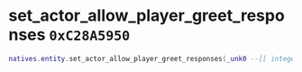 # set_actor_allow_player_greet_responses `0xC28A5950`

```lua
natives.entity.set_actor_allow_player_greet_responses(_unk0 --[[ integer ]], _unk1 --[[ integer ]])
```